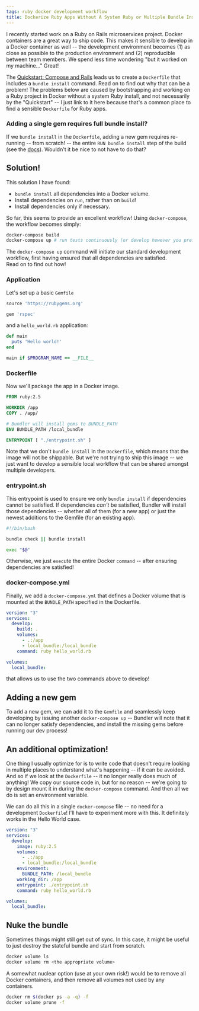 ```yaml
---
tags: ruby docker development workflow
title: Dockerize Ruby Apps Without A System Ruby or Multiple Bundle Installs
---
```


I recently started work on a Ruby on Rails microservices project. Docker containers are a great way to ship code. This makes it sensible to develop in a Docker container as well -- the development environment becomes (1) as close as possible to the production environment and (2) reproducible between team members. We spend less time wondering "but it worked on my machine..." Great!

The [Quickstart: Compose and Rails](https://docs.docker.com/compose/rails/) leads us to create a `Dockerfile` that includes a `bundle install` command. Read on to find out why that can be a problem! The problems below are caused by bootstrapping and working on a Ruby project in Docker without a system Ruby install, and not necessarily by the "Quickstart" -- I just link to it here because that's a common place to find a sensible `Dockerfile` for Ruby apps.

### Adding a single gem requires full bundle install?

If we `bundle install` in the `Dockerfile`, adding a new gem requires re-running -- from scratch! -- the entire `RUN bundle install` step of the build (see the [docs](https://docs.docker.com/develop/develop-images/dockerfile_best-practices/#leverage-build-cache)). Wouldn't it be nice to not have to do that?

## Solution!

This solution I have found:

- `bundle install` all dependencies into a Docker volume.
- Install dependencies on `run`, rather than on `build`!
- Install dependencies only if necessary.

So far, this seems to provide an excellent workflow! Using `docker-compose`, the workflow becomes simply:

```sh
docker-compose build
docker-compose up # run tests continuously (or develop however you prefer)
```

The `docker-compose up` command will initiate our standard development workflow, first having ensured that all dependencies are satisfied.  
Read on to find out how!

### Application

Let's set up a basic `Gemfile`

```ruby
source 'https://rubygems.org'

gem 'rspec'
```

and a `hello_world.rb` application:

```ruby
def main
  puts 'Hello world!'
end

main if $PROGRAM_NAME == __FILE__
```

### Dockerfile

Now we'll package the app in a Docker image.

```Dockerfile
FROM ruby:2.5

WORKDIR /app
COPY . /app/

# Bundler will install gems to BUNDLE_PATH
ENV BUNDLE_PATH /local_bundle

ENTRYPOINT [ "./entrypoint.sh" ]
```

Note that we don't `bundle install` in the `Dockerfile`, which means that the image will not be shippable. But we're not trying to ship this image -- we just want to develop a sensible local workflow that can be shared amongst multiple developers.

### entrypoint.sh

This entrypoint is used to ensure we only `bundle install` if dependencies cannot be satisfied. If dependencies _can't_ be satisfied, Bundler will install those dependencies -- whether all of them (for a new app) or just the newest additions to the Gemfile (for an existing app).

```sh
#!/bin/bash

bundle check || bundle install

exec "$@"
```

Otherwise, we just `exec`ute the entire Docker `command` -- after ensuring dependencies are satisfied!

### docker-compose.yml

Finally, we add a `docker-compose.yml` that defines a Docker volume that is mounted at the `BUNDLE_PATH` specified in the Dockerfile.

```yaml
version: "3"
services:
  develop:
    build: .
    volumes:
      - .:/app
      - local_bundle:/local_bundle
    command: ruby hello_world.rb

volumes:
  local_bundle:
```

that allows us to use the two commands above to develop!

## Adding a new gem

To add a new gem, we can add it to the `Gemfile` and seamlessly keep developing by issuing another `docker-compose up` -- Bundler will note that it can no longer satisfy dependencies, and install the missing gems before running our dev process!

## An additional optimization!

One thing I usually optimize for is to write code that doesn't require looking in multiple places to understand what's happening -- if it can be avoided. And so if we look at the `Dockerfile` -- it no longer really does much of anything! We copy our source code in, but for no reason -- we're going to by design mount it in during the `docker-compose` command. And then all we do is set an environment variable.

We can do all this in a single `docker-compose` file -- no need for a development `Dockerfile`! I'll have to experiment more with this. It definitely works in the Hello World case.

```yaml
version: "3"
services:
  develop:
    image: ruby:2.5
    volumes:
      - .:/app
      - local_bundle:/local_bundle
    environment:
      BUNDLE_PATH: /local_bundle
    working_dir: /app
    entrypoint: ./entrypoint.sh
    command: ruby hello_world.rb

volumes:
  local_bundle:
```

## Nuke the bundle

Sometimes things might still get out of sync. In this case, it might be useful to just destroy the stateful bundle and start from scratch.

```sh
docker volume ls
docker volume rm <the appropriate volume>
```

A somewhat nuclear option (use at your own risk!) would be to remove all Docker containers, and then remove all volumes not used by any containers.

```sh
docker rm $(docker ps -a -q) -f
docker volume prune -f
```
